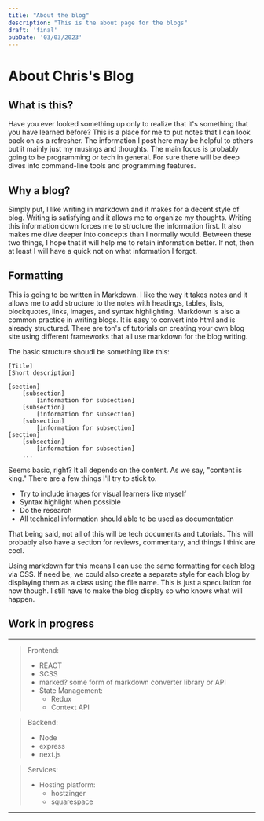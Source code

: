 ```yaml
---
title: "About the blog"
description: "This is the about page for the blogs"
draft: 'final'
pubDate: '03/03/2023'
---
```

# About Chris's Blog

## What is this?

Have you ever looked something up only to realize that it's something that you have learned before? This is a place for me to put notes that I can look back on as a refresher. The information I post here may be helpful to others but it mainly just my musings and thoughts. The main focus is probably going to be programming or tech in general. For sure there will be deep dives into command-line tools and programming features.  

## Why a blog?

Simply put, I like writing in markdown and it makes for a decent style of blog. Writing is satisfying and it allows me to organize my thoughts. Writing this information down forces me to structure the information first. It also makes me dive deeper into concepts than I normally would. Between these two things, I hope that it will help me to retain information better. If not, then at least I will have a quick not on what information I forgot.

## Formatting

This is going to be written in Markdown. I like the way it takes notes and it allows me to add structure to the notes with headings, tables, lists, blockquotes, links, images, and syntax highlighting. Markdown is also a common practice in writing blogs. It is easy to convert into html and is already structured. There are ton's of tutorials on creating your own blog site using different frameworks that all use markdown for the blog writing.

The basic structure shoudl be something like this:

    [Title]
    [Short description]
    
    [section]
        [subsection]
            [information for subsection]
        [subsection]
            [information for subsection]
        [subsection]
            [information for subsection]
    [section]
        [subsection]
            [information for subsection]
        ...

Seems basic, right? It all depends on the content. As we say, "content is king."
There are a few things I'll try to stick to.
- Try to include images for visual learners like myself
- Syntax highlight when possible
- Do the research
- All technical information should able to be used as documentation

That being said, not all of this will be tech documents and tutorials. This will probably also have a section for reviews, commentary, and things I think are cool.

Using markdown for this means I can use the same formatting for each blog via CSS. If need be, we could also create a separate style for each blog by displaying them as a class using the file name. This is just a speculation for now though. I still have to make the blog display so who knows what will happen. 

## Work in progress

---

> Frontend: 
> - REACT
> - SCSS
> - marked? some form of markdown converter library or API
> - State Management:
>   - Redux
>   - Context API

> Backend: 
> - Node
> - express
> - next.js

> Services:
> - Hosting platform:
>   - hostzinger
>   - squarespace


---